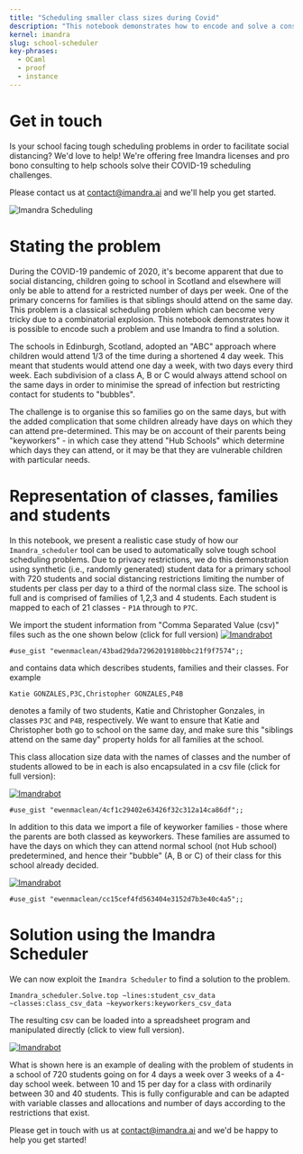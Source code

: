 ```yaml
---
title: "Scheduling smaller class sizes during Covid"
description: "This notebook demonstrates how to encode and solve a constraint problem of making sure all children from the same family go to school on the same day, when days at school are restricted due to COVID-19."
kernel: imandra
slug: school-scheduler
key-phrases:
  - OCaml
  - proof
  - instance
---
```


# Get in touch

Is your school facing tough scheduling problems in order to facilitate social distancing?
We'd love to help! We're offering free Imandra licenses and pro bono consulting to help
schools solve their COVID-19 scheduling challenges.

Please contact us at <contact@imandra.ai> and we'll help you get started.

![Imandra Scheduling](https://storage.googleapis.com/imandra-notebook-assets/scheduler__general-diagram.svg)

# Stating the problem

During the COVID-19 pandemic of 2020, it's become apparent that due to social
distancing, children going to school in Scotland and elsewhere will only be
able to attend for a restricted number of days per week. One of the primary
concerns for families is that siblings should attend on the same day. This
problem is a classical scheduling problem which can become very tricky due to a
combinatorial explosion. This notebook demonstrates how it is possible to encode
such a problem and use Imandra to find a solution.

The schools in Edinburgh, Scotland, adopted an "ABC" approach where children would attend 1/3 of the time during a shortened 4 day week. This meant that students would attend one day a week, with two days every third week. Each subdivision of a class A, B or C would always attend school on the same days in order to minimise the spread of infection but restricting contact for students to "bubbles". 

The challenge is to organise this so families go on the same days, but with the added complication that some children already have days on which they can attend pre-determined. This may be on account of their parents being "keyworkers" - in which case they attend "Hub Schools" which determine which days they can attend, or it may be that they are vulnerable children with particular needs. 

# Representation of classes, families and students

In this notebook, we present a realistic case study of how our
`Imandra_scheduler` tool can be used to automatically solve tough school
scheduling problems. Due to privacy restrictions, we do this demonstration using
synthetic (i.e., randomly generated) student data for a primary school with 720
students and social distancing restrictions limiting the number of students per
class per day to a third of the normal class size. The school is full
and is comprised of families of 1,2,3 and 4 students. Each student is mapped to
each of 21 classes - `P1A` through to `P7C`.

We import the student information from "Comma Separated Value (csv)" files such as the one shown below (click for full version)
[![Imandrabot](https://storage.googleapis.com/imandra-notebook-assets/studentscsv.png)](https://gist.github.com/ewenmaclean/3040c39c424d7d2f1e43c82f9fff2f06)

```{.imandra .input}
#use_gist "ewenmaclean/43bad29da72962019180bbc21f9f7574";;
```

and contains data which describes students, families and their classes. For example

```
Katie GONZALES,P3C,Christopher GONZALES,P4B
```


denotes a family of two students, Katie and Christopher Gonzales, in classes
`P3C` and `P4B`, respectively. We want to ensure that Katie and Christopher both
go to school on the same day, and make sure this "siblings attend on the same
day" property holds for all families at the school.

This class allocation size data with the names of classes and the number of
students allowed to be in each is also encapsulated in a csv file (click for
full version):

[![Imandrabot](https://storage.googleapis.com/imandra-notebook-assets/full_classes.png)](https://gist.github.com/ewenmaclean/4cf1c29402e63426f32c312a14ca86df)

```{.imandra .input}
#use_gist "ewenmaclean/4cf1c29402e63426f32c312a14ca86df";;
```

In addition to this data we import a file of keyworker families - those where the  parents are both classed as keyworkers. These families are assumed to have the days on which they can attend normal school (not Hub school) predetermined, and hence their "bubble" (A, B or C) of their class for this school already decided. 

[![Imandrabot](https://storage.googleapis.com/imandra-notebook-assets/keyworkers.png)](https://gist.github.com/ewenmaclean/cc15cef4fd563404e3152d7b3e40c4a5)

```{.imandra .input}
#use_gist "ewenmaclean/cc15cef4fd563404e3152d7b3e40c4a5";;
```


# Solution using the Imandra Scheduler

We can now exploit the `Imandra Scheduler` to find a solution to the problem.

```{.imandra .input}
Imandra_scheduler.Solve.top ~lines:student_csv_data ~classes:class_csv_data ~keyworkers:keyworkers_csv_data
```

The resulting csv can be loaded into a spreadsheet program and manipulated directly (click to view full version). 

[![Imandrabot](https://storage.googleapis.com/imandra-notebook-assets/out.png)](https://storage.googleapis.com/imandra-notebook-assets/out.csv)

What is shown here is an example of dealing with the problem of students in a
school of 720 students going on for 4 days a week over 3 weeks of a 4-day school week.
between 10 and 15 per day for a class with ordinarily between 30 and 40 students.
This is fully configurable and can be adapted with variable classes and
allocations and number of days according to the restrictions that exist.

Please get in touch with us at <contact@imandra.ai> and we'd be happy to help you get started!

```{.imandra .input}

```
